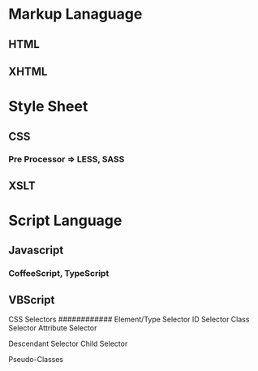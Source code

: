 # Markup Lanaguage
## HTML
## XHTML
# Style Sheet
## CSS
### Pre Processor => LESS, SASS
## XSLT
# Script Language
## Javascript
### CoffeeScript, TypeScript
## VBScript

CSS Selectors
############
Element/Type Selector
ID Selector
Class Selector
Attribute Selector

Descendant Selector
Child Selector

Pseudo-Classes




